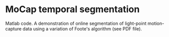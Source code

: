 # MoCap temporal segmentation

Matlab code. A demonstration of online segmentation of light-point motion-capture data using a variation of Foote's algorithm (see PDF file).
